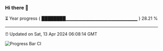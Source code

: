 ### Hi there 👋

⏳ Year progress { ████████▁▁▁▁▁▁▁▁▁▁▁▁▁▁▁▁▁▁▁▁▁▁ } 28.21 %

---

⏰ Updated on Sat, 13 Apr 2024 06:08:14 GMT

![Progress Bar CI](https://github.com/Shyam-Makwana/GitHub-Actions-Demo/workflows/Progress%20Bar%20CI/badge.svg)
